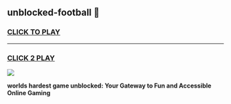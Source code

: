 
## unblocked-football 👋
<h3>
<a href="https://premium.freeplayer.one?title=unblocked-football&ref=14F">CLICK TO PLAY</a></h3>
<hr>

<h3>
<a href="https://premium.freeplayer.one?title=unblocked-football&ref=14F">CLICK 2 PLAY</a>
  
</h3>

<a href="https://premium.freeplayer.one?title=unblocked-football&ref=12F/"><img src="https://clearcache.store/games.png"></a>


**worlds hardest game unblocked: Your Gateway to Fun and Accessible Online Gaming**
